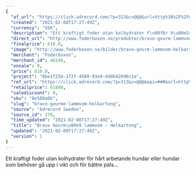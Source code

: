 ```yaml
---
{
  "af_url": "https://click.adrecord.com/?p=313&c=@@@&url=http%3A%2F%2Fwww.foderboxen.se%2Fprodukter%2Fbravo-gourm-lammvom-helkartong%2C609",
  "created": "2021-02-08T17:27:49Z",
  "currency": "SEK",
  "description": "Ett kraftigt foder utan kolhydrater f\u00f6r h\u00e5rt arbetande hundar eller hundar som beh\u00f6ver g\u00e5 upp i vikt och f\u00f6r b\u00e4ttre p\u00e4ls...",
  "direct_url": "http://www.foderboxen.se/produkter/bravo-gourm-lammvom-helkartong,609",
  "finalprice": 618.0,
  "image": "http://www.foderboxen.se/bilder/bravo-gourm-lammvom-helkartong-609.png",
  "merchant": "Foderboxen",
  "merchant_id": 46146,
  "onsale": 0,
  "price": 618.0,
  "project": "6be1f25b-1f2f-4509-93e9-dd8b42b96c1a",
  "ref_url": "https://click.adrecord.com/?p=313&c=@@@&epi=###&url=http%3A%2F%2Fwww.foderboxen.se%2Fprodukter%2Fbravo-gourm-lammvom-helkartong%2C609",
  "retailprice": 61800,
  "salediscount": 0,
  "sku": "8e588a0b",
  "slug": "bravo-gourme-lammvom-helkartong",
  "source": "Adrecord Sweden",
  "source_id": 270,
  "time_updated": "2021-02-08T17:27:49Z",
  "title": "Bravo Gourm\u00e9 lammvom - Helkartong",
  "updated": "2021-02-08T17:27:49Z",
  "version": 1
}
---
```


<p> Ett kraftigt foder utan kolhydrater för hårt arbetande hundar eller hundar som behöver gå upp i vikt och för bättre päls...</p>
